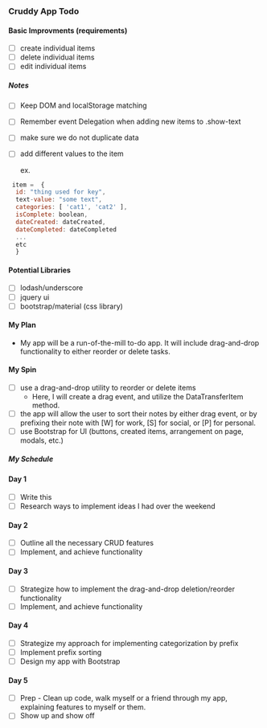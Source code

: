 ### Cruddy App Todo

#### Basic Improvments (requirements)

- [ ] create individual items
- [ ] delete individual items
- [ ] edit individual items

##### Notes
- [ ] Keep DOM and localStorage matching 
- [ ] Remember event Delegation when adding new items to .show-text
- [ ] make sure we do not duplicate data
- [ ] add different values to the item

  ex.
```javascript
 item =  {
  id: "thing used for key",
  text-value: "some text",
  categories: [ 'cat1', 'cat2' ],
  isComplete: boolean,
  dateCreated: dateCreated,
  dateCompleted: dateCompleted
  ...
  etc
  }
```

#### Potential Libraries
- [ ] lodash/underscore
- [ ] jquery ui
- [ ] bootstrap/material (css library)

#### My Plan
<!-- - My app will be a sentence generator. It will first create a word list based on up to 10 words input by the user. Then the word list will be randomized, and returned as output. -->
- My app will be a run-of-the-mill to-do app. It will include drag-and-drop functionality to either reorder or delete tasks.

#### My Spin
- [ ] use a drag-and-drop utility to reorder or delete items
  - Here, I will create a drag event, and utilize the DataTransferItem method.
- [ ] the app will allow the user to sort their notes by either drag event, or by prefixing their note with [W] for work, [S] for social, or [P] for personal.
- [ ] use Bootstrap for UI (buttons, created items, arrangement on page, modals, etc.)

##### My Schedule

#### Day 1
- [ ] Write this
- [ ] Research ways to implement ideas I had over the weekend

#### Day 2
- [ ] Outline all the necessary CRUD features
- [ ] Implement, and achieve functionality

#### Day 3
- [ ] Strategize how to implement the drag-and-drop deletion/reorder functionality
- [ ] Implement, and achieve functionality

#### Day 4
- [ ] Strategize my approach for implementing categorization by prefix
- [ ] Implement prefix sorting
- [ ] Design my app with Bootstrap

#### Day 5
- [ ] Prep - Clean up code, walk myself or a friend through my app, explaining features to myself or them.
- [ ] Show up and show off